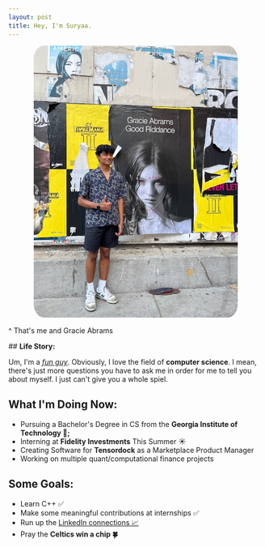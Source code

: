 ```yaml
---
layout: post
title: Hey, I'm Suryaa.
---
```

<style>
img {
  border-radius: 5%;
}
</style>
<p align="center">
  <img src="public\IMG_7360.jpg" width="80%">
</p>
<p class="message">
  ^ That's me and Gracie Abrams
</p>
## <b>Life Story:</b>

Um, I'm a <a href="https://www.youtube.com/watch?v=zIwh0njInPk&ab_channel=Ball"><i>fun guy</i></a>. Obviously, I love the field of <b>computer science</b>. I mean, there's just more questions you have to ask me in order for me to tell you about myself. I just can't give you a whole spiel.


## <b>What I'm Doing Now:</b>
* Pursuing a Bachelor's Degree in CS from the <b> Georgia Institute of Technology 🐝;</b>
* Interning at <b>Fidelity Investments</b> This Summer ☀️
* Creating Software for <b>Tensordock</b> as a Marketplace Product Manager
* Working on multiple quant/computational finance projects

## <b>Some Goals:</b>
* Learn C++ &#9989;
* Make some meaningful contributions at internships &#9989;
* Run up the <a href="https://www.linkedin.com/in/suryaa-rajinikanth/"> LinkedIn connections &#128200;</a>
* Pray the <b>Celtics win a chip &#127808;</b>

